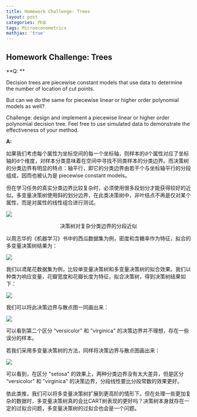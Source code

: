 ```yaml
---
title: Homework Challenge: Trees
layout: post
categories: 作业
tags: Microeconometrics
mathjax: 'true'
---
```

## Homework Challenge: Trees

**Q: **

Decision trees are piecewise constant models that use data to determine the number of location of cut points.

But can we do the same for piecewise linear or higher order polynomial models as well?

Challenge: design and implement a piecewise linear or higher order polynomial decision tree. Feel free to use simulated data to demonstrate the effectiveness of your method.



**A:**

如果我们考虑每个属性为坐标空间的每一个坐标轴，则样本的d个属性对应了坐标轴的d个维度，对样本分类意味着在空间中寻找不同类样本的分类边界。而决策树的分类边界有明显的特点：轴平行，即它的分类边界由若干个与坐标轴平行的分段组成，因而也被认为是 piecewise constant models。 

但在学习任务的真实分类边界比较复杂时，必须使用很多段划分才能获得较好的近似。多变量决策树使用斜的划分边界，在此类决策树中，非叶结点不再是仅对某个属性，而是对属性的线性组合进行测试。

![](http://static-zample.test.upcdn.net/20191222180210.png)

<center>决策树对复杂分类边界的分段近似</center>

以周志华的《机器学习》书中的西瓜数据集为例，密度和含糖率作为特征，拟合的多变量决策树结果为：

![](http://static-zample.test.upcdn.net/20191222180611.png)

我们以鸢尾花数据集为例，比较单变量决策树和多变量决策树的拟合效果。我们以种类为响应变量，花瓣宽度和花瓣长度为特征，拟合决策树，得到决策树结果如下：

![](http://static-zample.test.upcdn.net/1577009401606.png)

我们可以将此决策边界与散点图一同画出来：

![](http://static-zample.test.upcdn.net/20191222181136.png)

可以看到第二个区分 “versicolor" 和 "virginica" 的决策边界并不理想，存在一些误分的样本。

若我们采用多变量决策树的方法，同样将决策边界与散点图画出来：

![](http://static-zample.test.upcdn.net/20191222181523.png)

可以看到，在区分 "setosa" 的效果上，两种分类边界没有太大差异，但是区分 “versicolor" 和 "virginica" 的决策边界，分段线性要比分段常数的效果更好。

依此类推，我们可以将多变量决策树扩展到更高阶的情形下。但在处理一些更加复杂的数据时，多变量决策树真的会比CART树表现的更好吗？决策树本身就存在一定的过拟合问题，多变量决策树的过拟合也会是一个问题。